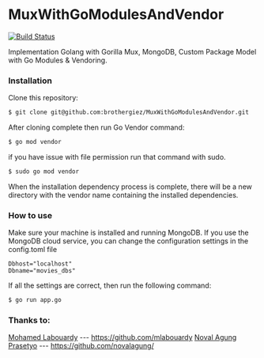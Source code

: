 # MuxWithGoModulesAndVendor

[![Build Status](https://travis-ci.org/joemccann/dillinger.svg?branch=master)](https://github.com/brothergiez/MuxWithGoModulesAndVendor)

Implementation Golang with Gorilla Mux, MongoDB, Custom Package Model with Go Modules & Vendoring.

### Installation

Clone this repository:

```sh
$ git clone git@github.com:brothergiez/MuxWithGoModulesAndVendor.git
```

After cloning complete then run Go Vendor command:

```sh
$ go mod vendor
```

if you have issue with file permission run that command with sudo.

```sh
$ sudo go mod vendor
```

When the installation dependency process is complete, there will be a new directory with the vendor name containing the installed dependencies.

### How to use

Make sure your machine is installed and running MongoDB. If you use the MongoDB cloud service, you can change the configuration settings in the config.toml file

```
Dbhost="localhost"
Dbname="movies_dbs"
```

If all the settings are correct, then run the following command:

```sh
$ go run app.go
```

### Thanks to:

[Mohamed Labouardy](https://github.com/mlabouardy/movies-restapi) --- https://github.com/mlabouardy
[Noval Agung Prasetyo](https://github.com/novalagung/dasarpemrogramangolang) --- https://github.com/novalagung/
